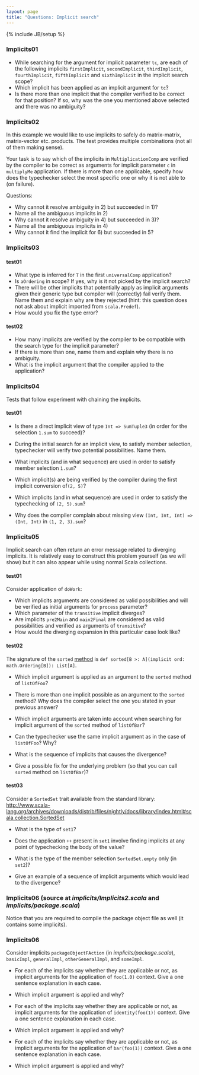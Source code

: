 ```yaml
---
layout: page
title: "Questions: Implicit search"
---
```

{% include JB/setup %}


### Implicits01 ###
 - While searching for the argument for implicit parameter `tc`, are each of the following implicits `firstImplicit`, `secondImplicit`, `thirdImplicit`, `fourthImplicit`, `fifthImplicit` and `sixthImplicit` in the implicit search scope?
 - Which implicit has been applied as an implicit argument for `tc`?
 - Is there more than one implicit that the compiler verified to be correct for that position? If so, why was the one you mentioned above selected and there was no ambiguity?


### Implicits02 ###
In this example we would like to use implicits to safely do matrix-matrix, matrix-vector etc. products. The test provides multiple combinations (not all of them making sense).

Your task is to say which of the implicits in `MultiplicationComp` are verified by the compiler to be correct as arguments for implicit parameter `c` in `multiplyMe` application. If there is more than one applicable, specify how does the typechecker select the most specific one or why it is not able to (on failure).

Questions:
 - Why cannot it resolve ambiguity in 2) but succeeded in 1)?
 - Name all the ambiguous implicits in 2)
 - Why cannot it resolve ambiguity in 4) but succeeded in 3)?
 - Name all the ambiguous implicits in 4)
 - Why cannot it find the implicit for 6) but succeeded in 5?

### Implicits03

#### test01
- What type is inferred for `T` in the first `universalComp` application?
- Is `aOrdering` in scope? If yes, why is it not picked by the implicit search?
- There will be other implicits that potentially apply as implicit arguments given their generic type but compiler will (correctly) fail verify them. Name them and explain why are they rejected (hint: this question does not ask about implicit imported from `scala.Predef`).
- How would you fix the type error?

#### test02
- How many implicits are verified by the compiler to be compatible with the search type for the implicit parameter?
- If there is more than one, name them and explain why there is no ambiguity.
- What is the implicit argument that the compiler applied to the application?

### Implicits04
Tests that follow experiment with chaining the implicits.

#### test01
 - Is there a direct implicit view of type `Int => SumTuple3` (in order for the selection `1.sum` to succeed)?
 - During the initial search for an implicit view, to satisfy member selection, typechecker will verify two potential possibilities. Name them.
 - What implicits (and in what sequence) are used in order to satisfy member selection `1.sum`?

 - Which implicit(s) are being verified by the compiler during the first implicit conversion of`(2, 5)`?
 - Which implicits (and in what sequence) are used in order to satisfy the typechecking of `(2, 5).sum`?

 - Why does the compiler complain about missing view `(Int, Int, Int) => (Int, Int)` in `(1, 2, 3).sum`?

### Implicits05
Implicit search can often return an error message related to diverging implicits. It is relatively easy to construct this problem yourself (as we will show) but it can also appear while using normal Scala collections.

#### test01
Consider application of `doWork`:
 - Which implicits arguments are considered as valid possibilities and will be verified as initial arguments for `process` parameter?
 - Which parameter of the `transitive` implicit diverges?
 - Are implicits `pre2Main` and `main2Final` are considered as valid possibilities and verified as arguments of `transitive`?
 - How would the diverging expansion in this particular case look like?

#### test02
<!-- TODO: give link -->
The signature of the `sorted` [method](http://www.scala-lang.org/archives/downloads/distrib/files/nightly/docs/library/index.html#scala.collection.immutable.List) is `def sorted[B >: A](implicit ord: math.Ordering[B]): List[A]`.
 - Which implicit argument is applied as an argument to the `sorted` method of `listOfFoo`?
 - There is more than one implicit possible as an argument to the `sorted` method? Why does the compiler select the one you stated in your previous answer?

 - Which implicit arguments are taken into account when searching for implicit argument of the `sorted` method of `listOfBar`?
 - Can the typechecker use the same implicit argument as in the case of `listOfFoo`? Why?
 - What is the sequence of implicits that causes the divergence?
 - Give a possible fix for the underlying problem (so that you can call `sorted` method on `listOfBar`)?

#### test03
Consider a `SortedSet` trait available from the standard library: http://www.scala-lang.org/archives/downloads/distrib/files/nightly/docs/library/index.html#scala.collection.SortedSet
 - What is the type of `set1`?
 - Does the application `++` present in `set1` involve finding implicits at any point of typechecking the body of the value?

 - What is the type of the member selection `SortedSet.empty` only (in `set2`)?
 - Give an example of a sequence of implicit arguments which would lead to the divergence?

### Implicits06 (source at *implicits/Implicits2.scala* and *implicits/package.scala*)
Notice that you are required to compile the package object file as well (it contains some implicits).

### Implicits06
Consider implicits `packageObjectFAction` (in *implicits/package.scala*), `basicImpl`, `generalImpl`, `otherGeneralImpl`, and `someImpl`.

- For each of the implicits say whether they are applicable or not, as implicit arguments for the application of `foo(1.0)` context. Give a one sentence explanation in each case.
- Which implicit argument is applied and why?

- For each of the implicits say whether they are applicable or not, as implicit arguments for the application of `identity(foo(1))` context. Give a one sentence explanation in each case.
- Which implicit argument is applied and why?

- For each of the implicits say whether they are applicable or not, as implicit arguments for the application of `bar(foo(1))` context. Give a one sentence explanation in each case.
- Which implicit argument is applied and why?